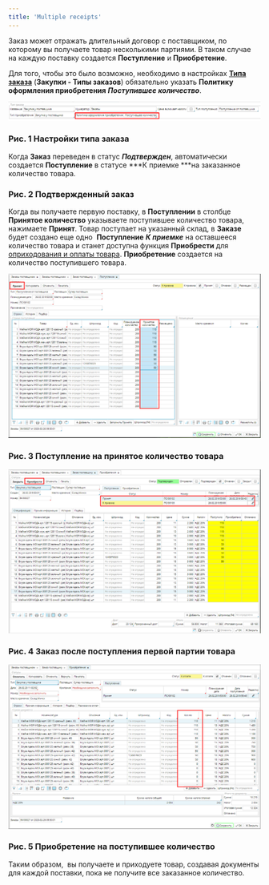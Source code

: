```yaml
---
title: 'Multiple receipts'
---
```


Заказ может отражать длительный договор с поставщиком, по которому вы получаете товар несколькими партиями. В таком случае на каждую поставку создается **Поступление** и **Приобретение**.

Для того, чтобы это было возможно, необходимо в настройках [**Типа заказа**](Purchase_order_type.md) (**Закупки - Типы заказов**) обязательно указать **Политику оформления приобретения** ***Поступившее количество***. 

![](attachments/12812381/12812382.png)

### Рис. 1 Настройки типа заказа

  

Когда **Заказ** переведен в статус ***Подтвержден***, автоматически создается **Поступление** в статусе ***К приемке ***на заказанное количество товара. 

### Рис. 2 Подтвержденный заказ

  
Когда вы получаете первую поставку, в **Поступлении** в столбце **Принятое количество** указываете поступившее количество товара, нажимаете **Принят**. Товар поступает на указанный склад, в **Заказе** будет создано еще одно  **Поступление** ***К приемке*** на оставшееся количество товара и станет доступна функция **Приобрести** для [оприходования и оплаты товара](Vendor_payments.md). **Приобретение** создается на количество поступившего товара. 

![](attachments/12812381/12812385.png)

### Рис. 3 Поступление на принятое количество товара

  

![](attachments/12812381/12812384.png)

### Рис. 4 Заказ после поступления первой партии товара

  

![](attachments/12812381/12812383.png)

### Рис. 5 Приобретение на поступившее количество

Таким образом,  вы получаете и приходуете товар, создавая документы для каждой поставки, пока не получите все заказанное количество. 

  



  
